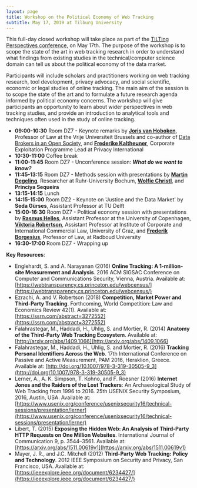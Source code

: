 ```yaml
---
layout: page
title: Workshop on the Political Economy of Web Tracking
subtitle: May 17, 2019 at Tilburg University
---
```


This full-day closed workshop will take place as part of the [TILTing Perspectives conference](http://www.tilburguniversity.edu/research/institutes-and-research-groups/tilt/events/tilting-perspectives/), on May 17th. The purpose of the workshop is to scope the state of the art in web tracking research in order to understand what findings from existing studies in the technical/computer science domain can tell us about the political economy of the data market.

Participants will include scholars and practitioners working on web tracking research, tool development, privacy advocacy, and social scientific, economic or legal studies of online tracking. The main aim of the session is to scope the state of the art and to formulate a future research agenda informed by political economy concerns. The workshop will give participants an opportunity to learn about wider perspectives in web tracking studies, and provide an introduction to analytical tools and techniques often used in the study of online tracking.

- **09:00-10:30** Room DZ7 - Keynote remarks by [**Joris van Hoboken**](http://www.jorisvanhoboken.nl/), Professor of Law at the Vrije Universiteit Brussels and co-author of [Data Brokers in an Open Society](https://www.opensocietyfoundations.org/reports/data-brokers-open-society), and [**Frederike Kaltheuner**](https://privacyinternational.org/people/914/frederike-kaltheuner), Corporate Exploitation Programme Lead at Privacy International    
- **10:30-11:00** Coffee break  
- **11:00-11:45** Room DZ7 - Unconference session: **_What do we want to know?_**  
- **11:45-13:15** Room DZ7 - Methods session with presentations by [**Martin Degeling**](https://martin.degeling.com/), Researcher at Ruhr-University Bochum, [**Wolfie Christl**](https://wolfie.crackedlabs.org), and **Princiya Sequeira**   
- **13:15-14:15** Lunch  
- **14:15-15:00** Room DZ2 - Keynote on 'Justice and the Data Market' by **Seda Gürses**, Assistant Professor at TU Delft  
- **15:00-16:30** Room DZ7 - Political economy session with presentations by [**Rasmus Helles**](https://mcc.ku.dk/staff/?pure=en/persons/149580), Assistant Professor at the University of Copenhagen, [**Viktoria Robertson**](https://unternehmensrecht.uni-graz.at/de/institut/mitarbeiterinnen/robertson/), Assistant Professor at Institute of Corporate and International Commercial Law, University of Graz, and [**Frederik Borgesius**](https://www.ivir.nl/employee/zuiderveen-borgesius), Professor of Law, at Radboud University  
- **16:30-17:00** Room DZ7 - Wrapping up

**Key Resources**:
- Englehardt, S. and A. Narayanan (2016) **Online Tracking: A 1-million-site Measurement and Analysis**. 2016 ACM SIGSAC Conference on Computer and Communications Security, Vienna, Austria. Available at: [https://webtransparency.cs.princeton.edu/webcensus/](https://webtransparency.cs.princeton.edu/webcensus/)
- Ezrachi, A. and V. Robertson (2018) **Competition, Market Power and Third-Party Tracking**. Forthcoming, World Competition: Law and Economics Review 42(1). Available at: [https://ssrn.com/abstract=3272552](https://ssrn.com/abstract=3272552)
- Falahrastegar, M., Haddadi, H., Uhlig, S. and Mortier, R. (2014) **Anatomy of the Third-Party Web Tracking Ecosystem**. Available at: [http://arxiv.org/abs/1409.1066](http://arxiv.org/abs/1409.1066)
- Falahrastegar, M., Haddadi, H., Uhlig, S. and Mortier, R. (2016) **Tracking Personal Identifiers Across the Web**. 17th International Conference on Passive and Active Measurement, PAM 2016, Heraklion, Greece. Available at: [http://doi.org/10.1007/978-3-319-30505-9_3](http://doi.org/10.1007/978-3-319-30505-9_3)
- Lerner, A., A. K. Simpson, T. Kohno, and F. Roesner (2016) **Internet Jones and the Raiders of the Lost Trackers**: An Archaeological Study of Web Tracking from 1996 to 2016. 25th USENIX Security Symposium, 2016, Austin, USA. Available at: [https://www.usenix.org/conference/usenixsecurity16/technical-sessions/presentation/lerner](https://www.usenix.org/conference/usenixsecurity16/technical-sessions/presentation/lerner)
- Libert, T. (2015) **Exposing the Hidden Web: An Analysis of Third-Party HTTP Requests on One Million Websites**. International Journal of Communication 9, p. 3544–3561. Available at: [https://arxiv.org/abs/1511.00619v1](https://arxiv.org/abs/1511.00619v1)
- Mayer, J. R., and J.C. Mitchell (2012) **Third-Party Web Tracking: Policy and Technology**. 2012 IEEE Symposium on Security and Privacy, San Francisco, USA. Available at: [https://ieeexplore.ieee.org/document/6234427/](https://ieeexplore.ieee.org/document/6234427/)
